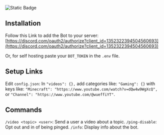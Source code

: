 ![Static Badge](https://img.shields.io/badge/Version-1.1-blue)

## Installation
Follow this Link to add the Bot to your server: 
[https://discord.com/oauth2/authorize?client_id=1352322394504560693](https://discord.com/oauth2/authorize?client_id=1352322394504560693)

Or, for self hosting paste your `BOT_TOKEN` in the `.env` file.

## Setup Links
Edit `config.json`: In `"videos": {},` add categories like: `"Gaming": {}` with keys like: `"Minecraft": "https://www.youtube.com/watch?v=dQw4w9WgXcQ",` or `"Channel": "https://www.youtube.com/@wueffiYT"`.

## Commands
`/video <topic> <user>`: Send a user a video about a topic.
`/ping-disable`: Opt out and in of being pinged.
`/info`: Display info about the bot.
